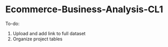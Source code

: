 # Ecommerce-Business-Analysis-CL1

To-do: 
1. Upload and add link to full dataset
2. Organize project tables
